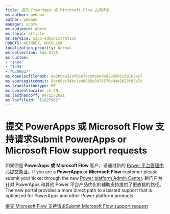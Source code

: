 ```yaml
---
title: 提交 PowerApps 或 Microsoft Flow 支持请求
ms.author: pebaum
author: pebaum
manager: scotv
ms.audience: Admin
ms.topic: article
ms.service: o365-administration
ROBOTS: NOINDEX, NOFOLLOW
localization_priority: Normal
ms.collection: Adm_O365
ms.custom:
- "1494"
- "1495"
- "6200027"
ms.openlocfilehash: 8e2b04a32af02679ce9a9ade92895011391b2ae7
ms.sourcegitcommit: 8bc60ec34bc1e40685e3976576e04a2623f63a7c
ms.translationtype: MT
ms.contentlocale: zh-CN
ms.lasthandoff: 04/15/2021
ms.locfileid: "51827962"
---
```

# <a name="submit-powerapps-or-microsoft-flow-support-requests"></a><span data-ttu-id="94f31-102">提交 PowerApps 或 Microsoft Flow 支持请求</span><span class="sxs-lookup"><span data-stu-id="94f31-102">Submit PowerApps or Microsoft Flow support requests</span></span>

<span data-ttu-id="94f31-103">如果你是 **PowerApps 或** **Microsoft Flow** 客户，请通过新的 [Power 平台管理中心提交票证](https://admin.powerplatform.microsoft.com/support?newTicket&product=15819)。</span><span class="sxs-lookup"><span data-stu-id="94f31-103">If you are a **PowerApps** or **Microsoft Flow** customer please submit your ticket through the new [Power platform Admin Center](https://admin.powerplatform.microsoft.com/support?newTicket&product=15819).</span></span> <span data-ttu-id="94f31-104">新门户为针对 PowerApps 和其他 Power 平台产品优化的辅助支持提供了更直接的路径。</span><span class="sxs-lookup"><span data-stu-id="94f31-104">The new portal provides a more direct path to assisted support that is optimized for PowerApps and other Power platform products.</span></span>

[<span data-ttu-id="94f31-105">提交 Microsoft Flow 支持请求</span><span class="sxs-lookup"><span data-stu-id="94f31-105">Submit Microsoft Flow support request</span></span>](https://admin.powerplatform.microsoft.com/support?newTicket&product=Flow)